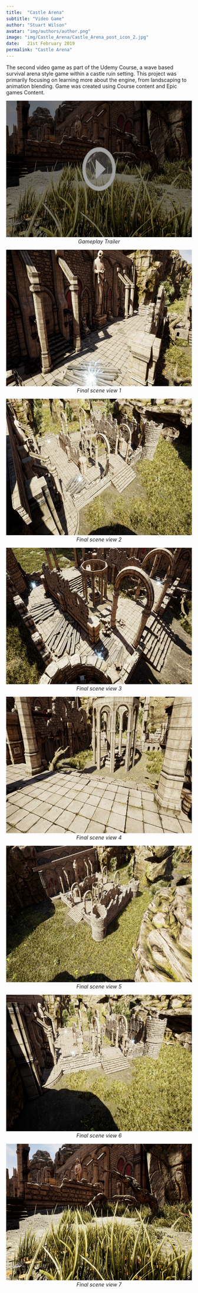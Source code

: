 ```yaml
---
title:  "Castle Arena"
subtitle: "Video Game"
author: "Stuart Wilson"
avatar: "img/authors/author.png"
image: "img/Castle_Arena/Castle_Arena_post_icon_2.jpg"
date:   21st February 2019
permalink: "Castle Arena"
---
```


<p style="font-size:100%;">
The second video game as part of the Udemy Course, a wave based survival arena style game within a castle ruin setting. This project was primarily focusing on learning more about the engine, from landscaping to animation blending. Game was created using Course content and Epic games Content.
</p>

<p style="text-align: center;"><i>
<a class="example-image-link" href="https://vimeo.com/318697115"><img class="example-image" src="img/Castle_Arena/Video_Icon_2.jpg" alt="" height="370"/></a>
Gameplay Trailer
</i></p>

<p style="text-align: center;"><i>
<a class="example-image-link" href="img/Castle_Arena/Castle_Arena_1.jpg" data-lightbox="the_Castle_Arena_set" data-title="Final scene view 1"><img class="example-image" src="img/Castle_Arena/Castle_Arena_1.jpg" alt="" height="370"/></a>
Final scene view 1
</i></p>

<p style="text-align: center;"><i>
<a class="example-image-link" href="img/Castle_Arena/Castle_Arena_2.jpg" data-lightbox="the_Castle_Arena_set" data-title="Final scene view 2"><img class="example-image" src="img/Castle_Arena/Castle_Arena_2.jpg" alt="" height="370"/></a>
Final scene view 2
</i></p>

<p style="text-align: center;"><i>
<a class="example-image-link" href="img/Castle_Arena/Castle_Arena_3.jpg" data-lightbox="the_Castle_Arena_set" data-title="Final scene view 3"><img class="example-image" src="img/Castle_Arena/Castle_Arena_3.jpg" alt="" height="370"/></a>
Final scene view 3
</i></p>

<p style="text-align: center;"><i>
<a class="example-image-link" href="img/Castle_Arena/Castle_Arena_4.jpg" data-lightbox="the_Castle_Arena_set" data-title="Final scene view 4"><img class="example-image" src="img/Castle_Arena/Castle_Arena_4.jpg" alt="" height="370"/></a>
Final scene view 4
</i></p>

<p style="text-align: center;"><i>
<a class="example-image-link" href="img/Castle_Arena/Castle_Arena_5.jpg" data-lightbox="the_Castle_Arena_set" data-title="Final scene view 5"><img class="example-image" src="img/Castle_Arena/Castle_Arena_5.jpg" alt="" height="370"/></a>
Final scene view 5
</i></p>

<p style="text-align: center;"><i>
<a class="example-image-link" href="img/Castle_Arena/Castle_Arena_6.jpg" data-lightbox="the_Castle_Arena_set" data-title="Final scene view 6"><img class="example-image" src="img/Castle_Arena/Castle_Arena_6.jpg" alt="" height="370"/></a>
Final scene view 6
</i></p>

<p style="text-align: center;"><i>
<a class="example-image-link" href="img/Castle_Arena/Castle_Arena_7.jpg" data-lightbox="the_Castle_Arena_set" data-title="Final scene view 7"><img class="example-image" src="img/Castle_Arena/Castle_Arena_7.jpg" alt="" height="370"/></a>
Final scene view 7
</i></p>
